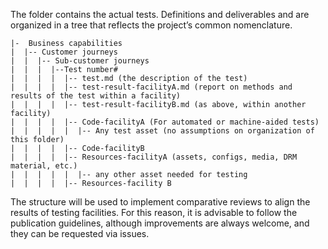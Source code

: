 The folder contains the actual tests.
Definitions and deliverables and are organized in a tree that reflects the project’s common nomenclature. 


```.
|-  Business capabilities
|  |-- Customer journeys
|  |  |-- Sub-customer journeys
|  |  |  |--Test number#
|  |  |  |  |-- test.md (the description of the test)
|  |  |  |  |-- test-result-facilityA.md (report on methods and results of the test within a facility)
|  |  |  |  |-- test-result-facilityB.md (as above, within another facility)
|  |  |  |  |-- Code-facilityA (For automated or machine-aided tests)
|  |  |  |  |  |-- Any test asset (no assumptions on organization of this folder)
|  |  |  |  |-- Code-facilityB
|  |  |  |  |-- Resources-facilityA (assets, configs, media, DRM material, etc.)
|  |  |  |  |  |-- any other asset needed for testing
|  |  |  |  |-- Resources-facility B
```

The structure will be used to implement comparative reviews to align the results of testing facilities. For this reason, it is advisable to follow the publication guidelines, although improvements are always welcome, and they can be requested via issues.
